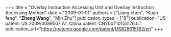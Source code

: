 +++
title = "Overlay Instruction Accessing Unit and Overlay Instruction Accessing Method"
date = "2009-01-01"
authors = ["Liang chen", "Kuan feng", "**Zheng Wang**", "Min Zhu"]
publication_types = ["8"]
publication="US patent: US 2009/0089507 A1, China patent: CN200710153176.0."
publication_url="https://patents.google.com/patent/US8286151B2/en"
+++
